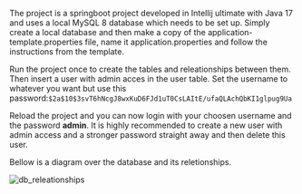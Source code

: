 The project is a springboot project developed in Intellij ultimate with Java 17 and uses a local MySQL 8 database which needs to be set up. 
Simply create a local database and then make a copy of the application-template.properties file, name it application.properties and follow the instructions from the template.

Run the project once to create the tables and releationships between them. Then insert a user with admin acces in the user table. 
Set the username to whatever you want but use this password:`$2a$10$3svT6hNcgJ8wxKuD6FJd1uT0CsLAItE/ufaQLAchQbKI1glpug9Ua`

Reload the project and you can now login with your choosen username and the password __admin__. It is highly recommended to create a new user with admin access and a stronger password straight away and then delete this user.

Bellow is a diagram over the database and its reletionships.

![db_releationships](https://github.com/adrian-jonsson-sjoedin/ID1212-Labb-and-Project/assets/51127381/ac1285b6-6b23-4dad-aa3c-03c45a476d2c)
